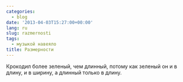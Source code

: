 ```yaml
---
categories:
  - blog
date: '2013-04-03T15:27:00+00:00'
lang: ru
slug: razmernosti
tags:
  - музыкой навеяло
title: Размерности
---
```



Крокодил более зеленый, чем длинный, потому как зеленый он и в длину, и в ширину, а длинный только в длину.